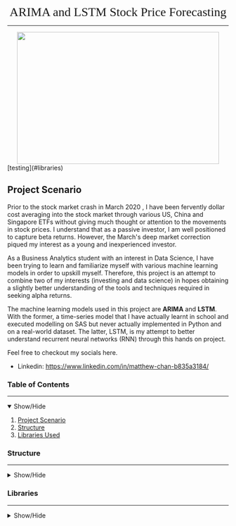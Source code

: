 <div style="text-align:center"><span style="font-family:Georgia; font-size:2em;">ARIMA and LSTM Stock Price Forecasting </span></div>

---

<div align="center"> 
    <img width="460" height="300" src="https://raw.githubusercontent.com/Matthewmcsl/datascience-projects-LSTM/main/Images/stock_header.png"> 
</div>
[testing](#libraries)

## Project Scenario
Prior to the stock market crash in March 2020 , I have been fervently dollar cost averaging into the stock market through various US, China and Singapore ETFs without giving much thought or attention to the movements in stock prices. I understand that as a passive investor, I am well positioned to capture beta returns. However, the March's deep market correction piqued my interest as a young and inexperienced investor. 

As a Business Analytics student with an interest in Data Science, I have been trying to learn and familiarize myself with various machine learning models in order to upskill myself. Therefore, this project is an attempt to combine two of my interests (investing and data science) in hopes obtaining a slightly better understanding of the tools and techniques required in seeking alpha returns. 

The machine learning models used in this project are **ARIMA** and **LSTM**. With the former, a time-series model that I have actually learnt in school and executed modelling on SAS but never actually implemented in Python and on a real-world dataset. The latter, LSTM, is my attempt to better understand recurrent neural networks (RNN) through this hands on project.



Feel free to checkout my socials here.
- Linkedin: https://www.linkedin.com/in/matthew-chan-b835a3184/

### Table of Contents
---
<details open>
<summary>Show/Hide</summary>

1. [Project Scenario](#project-scenario)
2. [Structure](#structure)
3. [Libraries Used](#libraries)
    
</details>


### Structure
---
<details>
<summary>Show/Hide</summary>

1. Data Collection and Exploratory Data Analysis (EDA)
2. ARIMA Model
3. LSTM Model
4. Executive Summary
</details>


### Libraries
---
<details>
<summary>Show/Hide</summary>

1. yfinance
2. Pandas
3. Seaborn
4. Matplotlib
5. Missingno
6. Statsmodel
</details>